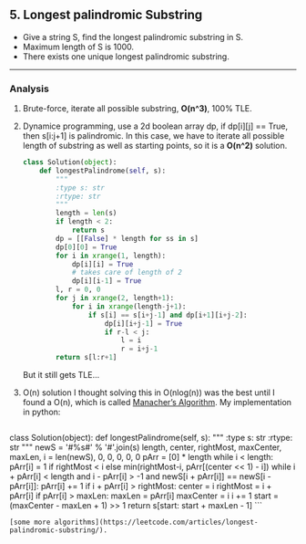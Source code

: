 ## 5. Longest palindromic Substring

- Give a string S, find the longest palindromic substring in S.
- Maximum length of S is 1000.
- There exists one unique longest palindromic substring.

---

### Analysis

1. Brute-force, iterate all possible substring, **O(n^3)**, 100% TLE.

2. Dynamice programming, use a 2d boolean array dp, if dp[i][j] == True, then s[i:j+1] is palindromic. In this case, we have to iterate all possible length of substring as well as starting points, so it is a **O(n^2)** solution.

    ```python
    class Solution(object):
        def longestPalindrome(self, s):
            """
            :type s: str
            :rtype: str
            """
            length = len(s)
            if length < 2:
                return s
            dp = [[False] * length for ss in s]
            dp[0][0] = True
            for i in xrange(1, length):
                dp[i][i] = True
                # takes care of length of 2
                dp[i][i-1] = True
            l, r = 0, 0
            for j in xrange(2, length+1):
                for i in xrange(length-j+1):
                    if s[i] == s[i+j-1] and dp[i+1][i+j-2]:
                        dp[i][i+j-1] = True
                        if r-l < j:
                            l = i
                            r = i+j-1
            return s[l:r+1]
    ```
    
    But it still gets TLE...

3. O(n) solution
    I thought solving this in O(nlog(n)) was the best until I found a O(n), which is called [Manacher’s Algorithm](http://articles.leetcode.com/longest-palindromic-substring-part-ii). My implementation in python:

    ```python
class Solution(object):
    def longestPalindrome(self, s):
        """
        :type s: str
        :rtype: str
        """
        newS = '#%s#' % '#'.join(s)
        length, center, rightMost, maxCenter, maxLen, i = len(newS), 0, 0, 0, 0, 0
        pArr = [0] * length
        while i < length:
            pArr[i] = 1 if rightMost < i else min(rightMost-i, pArr[(center << 1) - i])
            while i + pArr[i] < length and i - pArr[i] > -1 and newS[i + pArr[i]] == newS[i - pArr[i]]:
                pArr[i] += 1
            if i + pArr[i] > rightMost:
                center = i
                rightMost = i + pArr[i]
                if pArr[i] > maxLen:
                    maxLen = pArr[i]
                    maxCenter = i
            i += 1
        start = (maxCenter - maxLen + 1) >> 1
        return s[start: start + maxLen - 1]
    ```

    [some more algorithms](https://leetcode.com/articles/longest-palindromic-substring/).
